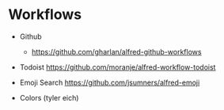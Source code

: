 # Workflows

- Github
    - https://github.com/gharlan/alfred-github-workflows

- Todoist
https://github.com/moranje/alfred-workflow-todoist

- Emoji Search 
https://github.com/jsumners/alfred-emoji

- Colors (tyler eich)